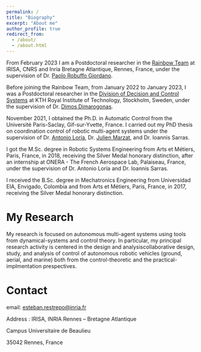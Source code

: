 ```yaml
---
permalink: /
title: "Biography"
excerpt: "About me"
author_profile: true
redirect_from:
  - /about/
  - /about.html
---
```


From February 2023 I am a Postdoctoral researcher in the [Rainbow Team](https://team.inria.fr/rainbow/) at IRISA, CNRS and Inria Bretagne Atlantique, Rennes, France, under the supervision of Dr. [Paolo Robuffo Giordano](https://team.inria.fr/rainbow/team/prg/).

Before joining the Rainbow Team, from January 2022 to January 2023, I was a Postdoctoral researcher in the [Division of Decision and Control Systems](https://www.kth.se/is/dcs/division-of-decision-and-control-systems-1.788078) at KTH Royal Institute of Technology, Stockholm, Sweden, under the supervision of Dr. [Dimos Dimarogonas](https://people.kth.se/~dimos/).

November 2021, I obtained the Ph.D. in Automatic Control from the Université Paris-Saclay, Gif-sur-Yvette, France. I carried out my PhD thesis on coordination control of robotic multi-agent systems under the supervision of Dr. [Antonio Loría](https://l2s.centralesupelec.fr/en/u/loria-antonio/), Dr. [Julien Marzat](http://julien.marzat.free.fr/), and Dr. Ioannis Sarras.

I got the M.Sc. degree in Robotic Systems Engineering from Arts et Métiers, Paris, France, in 2018, receiving the Silver Medal honorary distinction, after an internship at ONERA - The French Aerospace Lab, Palaiseau, France, under the supervision of Dr. Antonio Loría and Dr. Ioannis Sarras.

I received the B.Sc. degree in Mechatronics Engineering from Universidad EIA, Envigado, Colombia and from Arts et Métiers, Paris, France, in 2017, receiving the Silver Medal honorary distinction.

My Research
======

My research is focused on autonomous multi-agent systems using tools from dynamical-systems and control theory. In particular, my principal research activity is centered in the design and analysiscollaborative design, study, and analysis of control of autonomous robotic vehicles (ground, aerial, and marine) both from the control-theoretic and the practical-implmentation prespectives.


Contact
======

email: esteban.restrepo@inria.fr

Address : IRISA, INRIA Rennes – Bretagne Atlantique

Campus Universitaire de Beaulieu

35042 Rennes, France
